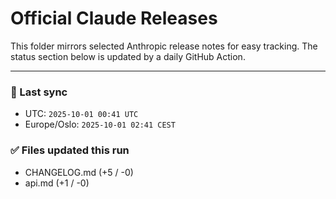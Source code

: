 # Official Claude Releases

This folder mirrors selected Anthropic release notes for easy tracking.
The status section below is updated by a daily GitHub Action.


---

<!-- sync-status:start -->

### 🔄 Last sync
- UTC: `2025-10-01 00:41 UTC`
- Europe/Oslo: `2025-10-01 02:41 CEST`

### ✅ Files updated this run

- CHANGELOG.md (+5 / -0)
- api.md (+1 / -0)<!-- sync-status:end -->











































